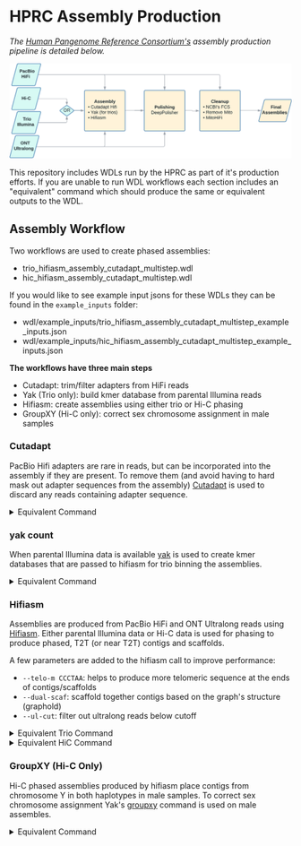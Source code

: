 # HPRC Assembly Production

*The [Human Pangenome Reference Consortium's](https://humanpangenome.org/) assembly production pipeline is detailed below.*

![Assembly Process](https://github.com/human-pangenomics/hpp_production_workflows/blob/master/docs/imgs/hprc_assembly_steps.jpeg?raw=true)

This repository includes WDLs run by the HPRC as part of it's production efforts. If you are unable to run WDL workflows each section includes an "equivalent" command which should produce the same or equivalent outputs to the WDL.

## Assembly Workflow

Two workflows are used to create phased assemblies:
* trio_hifiasm_assembly_cutadapt_multistep.wdl
* hic_hifiasm_assembly_cutadapt_multistep.wdl

If you would like to see example input jsons for these WDLs they can be found in the `example_inputs` folder:
* wdl/example_inputs/trio_hifiasm_assembly_cutadapt_multistep_example_inputs.json
* wdl/example_inputs/hic_hifiasm_assembly_cutadapt_multistep_example_inputs.json

**The workflows have three main steps**
* Cutadapt: trim/filter adapters from HiFi reads
* Yak (Trio only): build kmer database from parental Illumina reads
* Hifiasm: create assemblies using either trio or Hi-C phasing
* GroupXY (Hi-C only): correct sex chromosome assignment in male samples


### Cutadapt

PacBio Hifi adapters are rare in reads, but can be incorporated into the assembly if they are present. To remove them (and avoid having to hard mask out adapter sequences from the assembly) [Cutadapt](https://github.com/marcelm/cutadapt/) is used to discard any reads containing adapter sequence.

<details>
<summary>Equivalent Command</summary>
<br>

```
cutadapt \
    -b "AAAAAAAAAAAAAAAAAATTAACGGAGGAGGAGGA;min_overlap=35" \
    -b "ATCTCTCTCTTTTCCTCCTCCTCCGTTGTTGTTGTTGAGAGAGAT;min_overlap=45" \
    --discard-trimmed \
    -o ${PREFIX}.filt.fastq.gz \
    ${readFastqGz} \
    -j ~{threadCount} \
    --revcomp \
    -e 0.05
```

</details>


### yak count

When parental Illumina data is available [yak](https://github.com/lh3/yak) is used to create kmer databases that are passed to hifiasm for trio binning the assemblies.

<details>
<summary>Equivalent Command</summary>
<br>

```
bloomSize=37
readFiles=$(IFS=' '; echo "${readFiles[*]}") 

yak count \
    -t${threadCount} \
    -b${bloomSize} \
    -o ${sampleName}.yak \
    <(cat ${readFiles}) <(cat ${readFiles})
```

</details>


### Hifiasm

Assemblies are produced from PacBio HiFi and ONT Ultralong reads using [Hifiasm](https://github.com/chhylp123/hifiasm). Either parental Illumina data or Hi-C data is used for phasing to produce phased, T2T (or near T2T) contigs and scaffolds.

A few parameters are added to the hifiasm call to improve performance:
* `--telo-m CCCTAA`: helps to produce more telomeric sequence at the ends of contigs/scaffolds
* `--dual-scaf`: scaffold together contigs based on the graph's structure (graphold)
* `--ul-cut`: filter out ultralong reads below cutoff

<details>
<summary>Equivalent Trio Command</summary>
<br>

```
minOntReadLength=50000
childReadsUL=$(IFS=,; echo "${childReadsUL[*]}")
childReadsHiC1=$(IFS=' '; echo "${childReadsHiC1[*]}") 
childReadsHiC2=$(IFS=' '; echo "${childReadsHiC2[*]}") 
childReadsHiFi=$(IFS=' '; echo "${childReadsHiFi[*]}") 

hifiasm \
    --telo-m CCCTAA \
    --dual-scaf \
    --ul-cut ~{minOntReadLength} \
    -t~{threadCount} \    
    -o ~{childID} \
    --ul "${childReadsUL}" \
    --hom-cov ~{homCov} \
    -1 "~{paternalYak}" \
    -2 "~{maternalYak}" \
    "${childReadsHiFi}"
```

</details>

<details>
<summary>Equivalent HiC Command</summary>
<br>

```
minOntReadLength=50000
childReadsUL=$(IFS=,; echo "${childReadsUL[*]}")
childReadsHiC1=$(IFS=' '; echo "${childReadsHiC1[*]}") 
childReadsHiC2=$(IFS=' '; echo "${childReadsHiC2[*]}") 
childReadsHiFi=$(IFS=' '; echo "${childReadsHiFi[*]}") 

hifiasm \
    --telo-m CCCTAA \
    --dual-scaf \
    --ul-cut ~{minOntReadLength} \
    -t~{threadCount} \    
    -o ~{childID} \
    --ul "${childReadsUL}" \
    --hom-cov ~{homCov} \
    --h1 "${childReadsHiC1}" \
    --h2 "${childReadsHiC2}"  \
    "${childReadsHiFi}"
```

</details>

### GroupXY (Hi-C Only)

Hi-C phased assemblies produced by hifiasm place contigs from chromosome Y in both haplotypes in male samples. To correct sex chromosome assignment Yak's [groupxy](https://github.com/lh3/yak) command is used on male assembles.


<details>
<summary>Equivalent Command</summary>
<br>

```
yak sexchr \
    -K2g \
    -t16 \
    ~{chrY_no_par_yak} \
    ~{chrX_no_par_yak} \
    ~{par_yak} \
    ~{hap1_gz} \
    ~{hap2_gz} \
    > cnt.txt

groupxy.pl \
    cnt.txt \
    | awk '$4==1' | cut -f2 \
        | seqtk subseq -l60 \
        <(zcat ~{hap1_gz} ~{hap2_gz}) - \
        | pigz \
        > ~{childID}.hap1.corrected.fa.gz

groupxy.pl \
    cnt.txt | \
    awk '$4==2' | cut -f2 \
        | seqtk subseq -l60 \
        <(zcat ~{hap1_gz} ~{hap2_gz}) - \
        | pigz \
        > ~{childID}.hap2.corrected.fa.gz
```

</details>


